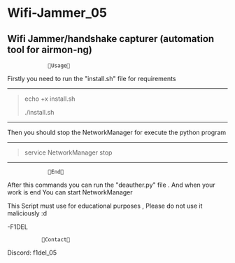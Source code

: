 # Wifi-Jammer_05
Wifi Jammer/handshake capturer (automation tool for airmon-ng) 
-
                 🥇Usage🥇
Firstly you need to run the "install.sh" file for requirements

---------------------------------------------------------------
> echo +x install.sh
>
> ./install.sh
---------------------------------------------------------------

Then you should stop the NetworkManager for execute the python program

---------------------------------------------------------------
> service NetworkManager stop
---------------------------------------------------------------

                 🥇End🥇
After this commands you can run the "deauther.py" file .
And when your work is end You can start NetworkManager

This Script must use for educational purposes , Please do not use it maliciously :d

-F1DEL

               🧮Contact🧮
Discord: f1del_05


